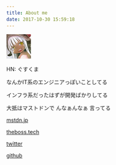 ```yaml
---
title: About me
date: 2017-10-30 15:59:18
---
```


![nanachi](./nanachi6_ai.png)

HN: ぐすくま

なんかIT系のエンジニアっぽいことしてる

インフラ系だったはずが開発ばかりしてる

大抵はマストドンで んなぁんなぁ 言ってる

[mstdn.jp](https://mstdn.jp/@shiroma)

[theboss.tech](https://theboss.tech/@shiroma)

[twitter](https://twitter.com/@wd_shiroma)

[github](https://github.com/wd-shiroma)

